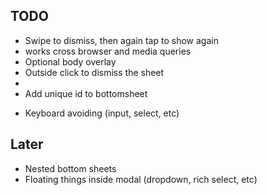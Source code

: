 ## TODO

- Swipe to dismiss, then again tap to show again
- works cross browser and media queries
- Optional body overlay
- Outside click to dismiss the sheet
-
- Add unique id to bottomsheet

* Keyboard avoiding (input, select, etc)

## Later

- Nested bottom sheets
- Floating things inside modal (dropdown, rich select, etc)
